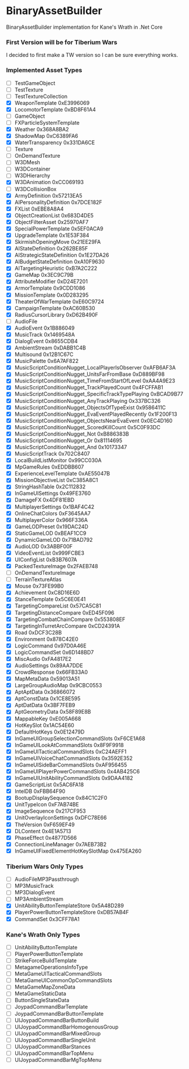 # BinaryAssetBuilder
BinaryAssetBuilder implementation for Kane's Wrath in .Net Core

### First Version will be for Tiberium Wars
I decided to first make a TW version so I can be sure everything works.

### Implemented Asset Types
* [ ] TestGameObject
* [ ] TestTexture
* [ ] TestTextureCollection
* [x] WeaponTemplate                                            0xE3996069
* [x] LocomotorTemplate                                         0xBD8F61A4
* [ ] GameObject
* [ ] FXParticleSystemTemplate
* [x] Weather                                                   0x368A8BA2
* [x] ShadowMap                                                 0xC6389FA6
* [x] WaterTransparency                                         0x331DA6CE
* [ ] Texture
* [ ] OnDemandTexture
* [ ] W3DMesh
* [ ] W3DContainer
* [ ] W3DHierarchy
* [x] W3DAnimation                                              0xCC069193
* [ ] W3DCollisionBox
* [x] ArmyDefinition                                            0x57213EA5
* [x] AIPersonalityDefinition                                   0x7DCE182F
* [x] FXList                                                    0xEBE8A8A4
* [x] ObjectCreationList                                        0x683D4DE5
* [x] ObjectFilterAsset                                         0x25970AF7
* [x] SpecialPowerTemplate                                      0x5EF0ACA9
* [x] UpgradeTemplate                                           0x1E53F384
* [x] SkirmishOpeningMove                                       0x21EE29FA
* [x] AIStateDefinition                                         0x262BE85F
* [x] AIStrategicStateDefinition                                0x1E27DA26
* [x] AIBudgetStateDefinition                                   0xA10F9630
* [x] AITargetingHeuristic                                      0xB7A2C222
* [x] GameMap                                                   0x3EC9C79B
* [x] AttributeModifier                                         0xD24E7201
* [x] ArmorTemplate                                             0x9CDD1086
* [x] MissionTemplate                                           0x0D283295
* [x] TheaterOfWarTemplate                                      0xE60C9724
* [x] CampaignTemplate                                          0xAC60B530
* [x] RadiusCursorLibrary                                       0xD62B490F
* [ ] AudioFile
* [x] AudioEvent                                                0x1B886049
* [x] MusicTrack                                                0x1469548A
* [x] DialogEvent                                               0x8655CDB4
* [x] AmbientStream                                             0xDABB1C4B
* [x] Multisound                                                0x12B1C67C
* [x] MusicPalette                                              0x6A7AF822
* [x] MusicScriptConditionNugget_LocalPlayerIsObserver          0xAFB6AF3A
* [x] MusicScriptConditionNugget_UnitsFarFromBase               0xD889BF98
* [x] MusicScriptConditionNugget_TimeFromStartOfLevel           0xAA4A9E23
* [x] MusicScriptConditionNugget_TrackPlayedCount               0x4FCFFAB1
* [x] MusicScriptConditionNugget_SpecificTrackTypePlaying       0xBCAD9B77
* [x] MusicScriptConditionNugget_AnyTrackPlaying                0x337BC326
* [x] MusicScriptConditionNugget_ObjectsOfTypeExist             0x9586411C
* [x] MusicScriptConditionNugget_EvaEventPlayedRecently         0x1F200F13
* [x] MusicScriptConditionNugget_ObjectsNearEvaEvent            0x0EC4D160
* [x] MusicScriptConditionNugget_ScoredKillCount                0x5C0F93DC
* [x] MusicScriptConditionNugget_Not                            0xB886383B
* [x] MusicScriptConditionNugget_Or                             0x81114695
* [x] MusicScriptConditionNugget_And                            0x10173347
* [x] MusicScriptTrack                                          0x702C8407
* [x] LocalBuildListMonitor                                     0x99CC030A
* [x] MpGameRules                                               0xEDDBB607
* [x] ExperienceLevelTemplate                                   0xAE55047B
* [x] MissionObjectiveList                                      0xC385A8C1
* [x] StringHashTable                                           0x2C112832
* [x] InGameUISettings                                          0x49FE3760
* [x] DamageFX                                                  0x4DF81EBD
* [x] MultiplayerSettings                                       0x1BAF4C42
* [x] OnlineChatColors                                          0xF3645AA7
* [x] MultiplayerColor                                          0x966F336A
* [x] GameLODPreset                                             0x19DAC24D
* [x] StaticGameLOD                                             0xBEAF1CC9
* [x] DynamicGameLOD                                            0x71BAD792
* [x] AudioLOD                                                  0x3ABBF00F
* [x] VideoEventList                                            0x999FCBE3
* [x] UIConfigList                                              0xB3B7607A
* [x] PackedTextureImage                                        0x2FAEB748
* [ ] OnDemandTextureImage
* [ ] TerrainTextureAtlas
* [x] Mouse                                                     0x73FE99B0
* [x] Achievement                                               0xC8D16E6D
* [x] StanceTemplate                                            0x5C6E0E41
* [x] TargetingCompareList                                      0x57CA5C81
* [x] TargetingDistanceCompare                                  0xED45F096
* [x] TargetingCombatChainCompare                               0x553808EF
* [x] TargetingInTurretArcCompare                               0xCD24391A
* [x] Road                                                      0xDCF3C28B
* [x] Environment                                               0x878C42E0
* [x] LogicCommand                                              0x97D0A46E
* [x] LogicCommandSet                                           0x6D148BD7
* [x] MiscAudio                                                 0xFA4817E2
* [x] AudioSettings                                             0x89AA7DDE
* [x] CrowdResponse                                             0x66FB33A0
* [x] MapMetaData                                               0x59013A51
* [x] LargeGroupAudioMap                                        0x9CBC0553
* [x] AptAptData                                                0x36866072
* [x] AptConstData                                              0x1CE8E595
* [x] AptDatData                                                0x3BF7FEB9
* [x] AptGeometryData                                           0x58F89E8B
* [x] MappableKey                                               0xE005A668
* [x] HotKeySlot                                                0x1AC54E60
* [x] DefaultHotKeys                                            0x0E12479D
* [x] InGameUIGroupSelectionCommandSlots                        0xF6CE1A68
* [x] InGameUILookAtCommandSlots                                0x8F9F9918
* [x] InGameUITacticalCommandSlots                              0xC24AEFF1
* [x] InGameUIVoiceChatCommandSlots                             0x3592E352
* [x] InGameUISideBarCommandSlots                               0xAF956455
* [x] InGameUIPlayerPowerCommandSlots                           0x4AB425C6
* [x] InGameUIUnitAbilityCommandSlots                           0x9DAA4182
* [x] GameScriptList                                            0x5AC6FA18
* [x] IntelDB                                                   0xFBB64F90
* [x] BootupDisplaySequence                                     0x84C1C2F0
* [x] UnitTypeIcon                                              0xF7AB74BE
* [x] ImageSequence                                             0x217CF953
* [x] UnitOverlayIconSettings                                   0xDFC78E66
* [x] TheVersion                                                0xF659EF49
* [x] DLContent                                                 0x4E1A5713
* [x] PhaseEffect                                               0x4877D566
* [x] ConnectionLineManager                                     0x7AEB73B2
* [x] InGameUIFixedElementHotKeySlotMap                         0x475EA260

### Tiberium Wars Only Types
* [ ] AudioFileMP3Passthrough
* [ ] MP3MusicTrack
* [ ] MP3DialogEvent
* [ ] MP3AmbientStream
* [x] UnitAbilityButtonTemplateStore                            0x5A48D289
* [x] PlayerPowerButtonTemplateStore                            0xDB57AB4F
* [x] CommandSet                                                0x3CFF78A1

### Kane's Wrath Only Types
* [ ] UnitAbilityButtonTemplate
* [ ] PlayerPowerButtonTemplate
* [ ] StrikeForceBuildTemplate
* [ ] MetagameOperationsInfoType
* [ ] MetaGameUITacticalCommandSlots
* [ ] MetaGameUICommonOpCommandSlots
* [ ] MetaGameMapZoneData
* [ ] MetaGameStaticData
* [ ] ButtonSingleStateData
* [ ] JoypadCommandBarTemplate
* [ ] JoypadCommandBarButtonTemplate
* [ ] UIJoypadCommandBarButtonBuild
* [ ] UIJoypadCommandBarHomogenousGroup
* [ ] UIJoypadCommandBarMixedGroup
* [ ] UIJoypadCommandBarSingleUnit
* [ ] UIJoypadCommandBarStances
* [ ] UIJoypadCommandBarTopMenu
* [ ] UIJoypadCommandBarMgTopMenu
